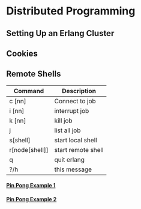 # Distributed Programming

## Setting Up an Erlang Cluster

## Cookies

## Remote Shells
|Command|Description|
|---|---|
|c [nn]|Connect to job|
|i [nn]|interrupt job|
|k [nn]|kill job|
|j|list all job|
|s[shell]|start local shell|
|r[node[shell]]|start remote shell|
|q |quit erlang|
|?/h |this message|


#### [Pin Pong Example 1](https://github.com/weihuang023/Erlang-Projects/blob/master/tut17.erl)

#### [Pin Pong Example 2](https://github.com/weihuang023/Erlang-Projects/blob/master/tut18.erl) 

